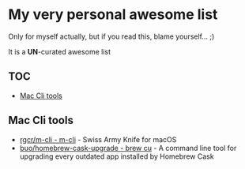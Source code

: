 # My very personal awesome list

Only for myself actually, but if you read this, blame yourself... ;)

It is a **UN**-curated awesome list

## TOC

- [Mac Cli tools](#mac-cli-tools)

## Mac Cli tools

- [rgcr/m-cli - m-cli](https://github.com/rgcr/m-cli) - Swiss Army Knife for macOS
- [buo/homebrew-cask-upgrade - brew cu](https://github.com/buo/homebrew-cask-upgrade) - A command line tool for upgrading every outdated app installed by Homebrew Cask
